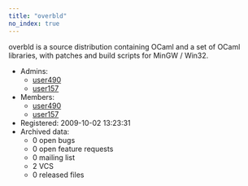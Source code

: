 ```yaml
---
title: "overbld"
no_index: true
---
```


overbld is a source distribution containing OCaml and a set of OCaml libraries, with patches and build scripts for MinGW / Win32.


* Admins:
  * [user490](/users/user490)
  * [user157](/users/user157)
* Members:
  * [user490](/users/user490)
  * [user157](/users/user157)
* Registered: 2009-10-02 13:23:31
* Archived data:
  * 0 open bugs
  * 0 open feature requests
  * 0 mailing list
  * 2 VCS
  * 0 released files
